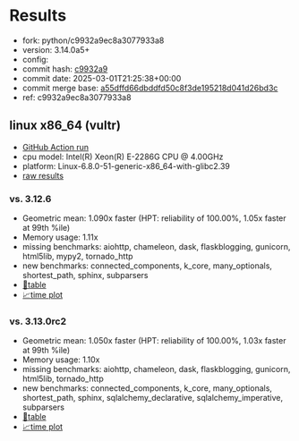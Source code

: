 # Results

- fork: python/c9932a9ec8a3077933a8
- version: 3.14.0a5+
- config: 
- commit hash: [c9932a9](https://github.com/python/cpython/commit/c9932a9)
- commit date: 2025-03-01T21:25:38+00:00
- commit merge base: [a55dffd66dbddfd50c8f3de195218d041d26bd3c](https://github.com/python/cpython/commit/a55dffd66dbddfd50c8f3de195218d041d26bd3c)
- ref: c9932a9ec8a3077933a8

## linux x86_64 (vultr)

- [GitHub Action run](https://github.com/facebookexperimental/free-threading-benchmarking/actions/runs/13610155202)
- cpu model: Intel(R) Xeon(R) E-2286G CPU @ 4.00GHz
- platform: Linux-6.8.0-51-generic-x86_64-with-glibc2.39
- [raw results](bm-20250301-vultr-x86_64-python-c9932a9ec8a3077933a8-3.14.0a5%2B-c9932a9.json)

### vs. 3.12.6

- Geometric mean: 1.090x faster (HPT: reliability of 100.00%, 1.05x faster at 99th %ile)
- Memory usage: 1.11x
- missing benchmarks: aiohttp, chameleon, dask, flaskblogging, gunicorn, html5lib, mypy2, tornado_http
- new benchmarks: connected_components, k_core, many_optionals, shortest_path, sphinx, subparsers
- [📄table](bm-20250301-vultr-x86_64-python-c9932a9ec8a3077933a8-3.14.0a5%2B-c9932a9-vs-3.12.6.md)
- [📈time plot](bm-20250301-vultr-x86_64-python-c9932a9ec8a3077933a8-3.14.0a5%2B-c9932a9-vs-3.12.6.svg)

### vs. 3.13.0rc2

- Geometric mean: 1.050x faster (HPT: reliability of 100.00%, 1.03x faster at 99th %ile)
- Memory usage: 1.10x
- missing benchmarks: aiohttp, chameleon, dask, flaskblogging, gunicorn, html5lib, tornado_http
- new benchmarks: connected_components, k_core, many_optionals, shortest_path, sphinx, sqlalchemy_declarative, sqlalchemy_imperative, subparsers
- [📄table](bm-20250301-vultr-x86_64-python-c9932a9ec8a3077933a8-3.14.0a5%2B-c9932a9-vs-3.13.0rc2.md)
- [📈time plot](bm-20250301-vultr-x86_64-python-c9932a9ec8a3077933a8-3.14.0a5%2B-c9932a9-vs-3.13.0rc2.svg)

